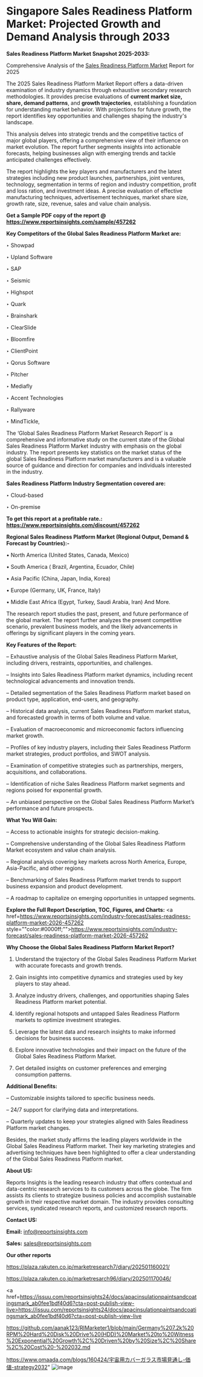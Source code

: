 # Singapore Sales Readiness Platform Market: Projected Growth and Demand Analysis through 2033

<strong>Sales Readiness Platform Market Snapshot 2025-2033:</strong>

Comprehensive Analysis of the <a href=https://www.reportsinsights.com/sample/457262>Sales Readiness Platform Market</a> Report for 2025

The 2025 Sales Readiness Platform Market Report offers a data-driven examination of industry dynamics through exhaustive secondary research methodologies. It provides precise evaluations of <strong>current market size, share, demand patterns</strong>, and <strong>growth trajectories</strong>, establishing a foundation for understanding market behavior. With projections for future growth, the report identifies key opportunities and challenges shaping the industry's landscape.

This analysis delves into strategic trends and the competitive tactics of major global players, offering a comprehensive view of their influence on market evolution. The report further segments insights into actionable forecasts, helping businesses align with emerging trends and tackle anticipated challenges effectively.

The report highlights the key players and manufacturers and the latest strategies including new product launches, partnerships, joint ventures, technology, segmentation in terms of region and industry competition, profit and loss ration, and investment ideas. A precise evaluation of effective manufacturing techniques, advertisement techniques, market share size, growth rate, size, revenue, sales and value chain analysis.

<strong>Get a Sample PDF copy of the report @ <a href=https://www.reportsinsights.com/sample/457262 style=color:#0000ff;>https://www.reportsinsights.com/sample/457262</a></strong>

<strong>Key Competitors of the Global Sales Readiness Platform Market are:</strong>

‣ Showpad

‣ Upland Software

‣ SAP

‣ Seismic

‣ Highspot

‣ Quark

‣ Brainshark

‣ ClearSlide

‣ Bloomfire

‣ ClientPoint

‣ Qorus Software

‣ Pitcher

‣ Mediafly

‣ Accent Technologies

‣ Rallyware

‣ MindTickle,

The ‘Global Sales Readiness Platform Market Research Report’ is a comprehensive and informative study on the current state of the Global Sales Readiness Platform Market industry with emphasis on the global industry. The report presents key statistics on the market status of the global Sales Readiness Platform market manufacturers and is a valuable source of guidance and direction for companies and individuals interested in the industry.

<strong>Sales Readiness Platform Industry Segmentation covered are:</strong>

‣ Cloud-based

‣ On-premise

<strong>To get this report at a profitable rate.: <a href=https://www.reportsinsights.com/discount/457262 style=color:#0000ff;>https://www.reportsinsights.com/discount/457262</a></strong>

<strong>Regional Sales Readiness Platform Market (Regional Output, Demand &amp; Forecast by Countries):-</strong>

• North America (United States, Canada, Mexico)

• South America ( Brazil, Argentina, Ecuador, Chile)

• Asia Pacific (China, Japan, India, Korea)

• Europe (Germany, UK, France, Italy)

• Middle East Africa (Egypt, Turkey, Saudi Arabia, Iran) And More.

The research report studies the past, present, and future performance of the global market. The report further analyzes the present competitive scenario, prevalent business models, and the likely advancements in offerings by significant players in the coming years.

<strong>Key Features of the Report:</strong>

– Exhaustive analysis of the Global Sales Readiness Platform Market, including drivers, restraints, opportunities, and challenges.

– Insights into Sales Readiness Platform market dynamics, including recent technological advancements and innovation trends.

– Detailed segmentation of the Sales Readiness Platform market based on product type, application, end-users, and geography.

– Historical data analysis, current Sales Readiness Platform market status, and forecasted growth in terms of both volume and value.

– Evaluation of macroeconomic and microeconomic factors influencing market growth.

– Profiles of key industry players, including their Sales Readiness Platform market strategies, product portfolios, and SWOT analysis.

– Examination of competitive strategies such as partnerships, mergers, acquisitions, and collaborations.

– Identification of niche Sales Readiness Platform market segments and regions poised for exponential growth.

– An unbiased perspective on the Global Sales Readiness Platform Market’s performance and future prospects.

<strong>What You Will Gain:</strong>

– Access to actionable insights for strategic decision-making.

– Comprehensive understanding of the Global Sales Readiness Platform Market ecosystem and value chain analysis.

– Regional analysis covering key markets across North America, Europe, Asia-Pacific, and other regions.

– Benchmarking of Sales Readiness Platform market trends to support business expansion and product development.

– A roadmap to capitalize on emerging opportunities in untapped segments.

<strong>Explore the Full Report Description, TOC, Figures, and Charts:</strong>
<a href=https://www.reportsinsights.com/industry-forecast/sales-readiness-platform-market-2026-457262 style=""color:#0000ff;"">https://www.reportsinsights.com/industry-forecast/sales-readiness-platform-market-2026-457262</a>

<strong>Why Choose the Global Sales Readiness Platform Market Report?</strong>

1. Understand the trajectory of the Global Sales Readiness Platform Market with accurate forecasts and growth trends.

2. Gain insights into competitive dynamics and strategies used by key players to stay ahead.

3. Analyze industry drivers, challenges, and opportunities shaping Sales Readiness Platform market potential.

4. Identify regional hotspots and untapped Sales Readiness Platform markets to optimize investment strategies.

5. Leverage the latest data and research insights to make informed decisions for business success.

6. Explore innovative technologies and their impact on the future of the Global Sales Readiness Platform Market.

7. Get detailed insights on customer preferences and emerging consumption patterns.

<strong>Additional Benefits:</strong>

– Customizable insights tailored to specific business needs.

– 24/7 support for clarifying data and interpretations.

– Quarterly updates to keep your strategies aligned with Sales Readiness Platform market changes.

Besides, the market study affirms the leading players worldwide in the Global Sales Readiness Platform market. Their key marketing strategies and advertising techniques have been highlighted to offer a clear understanding of the Global Sales Readiness Platform market.

<strong><strong>About US</strong>:</strong>

Reports Insights is the leading research industry that offers contextual and data-centric research services to its customers across the globe. The firm assists its clients to strategize business policies and accomplish sustainable growth in their respective market domain. The industry provides consulting services, syndicated research reports, and customized research reports.

<strong>Contact US:</strong>

<p class=><b>Email:</b> <a href=mailto:info@reportsinsights.com>info@reportsinsights.com</a></p>
<p class=><b>Sales:</b> <a href=mailto:sales@reportsinsights.com>sales@reportsinsights.com</a></p>

<strong>Our other reports</strong>

<a href=https://plaza.rakuten.co.jp/marketresearch7/diary/202501160021/>https://plaza.rakuten.co.jp/marketresearch7/diary/202501160021/</a>

<a href=https://plaza.rakuten.co.jp/marketresarch96/diary/202501170046/>https://plaza.rakuten.co.jp/marketresarch96/diary/202501170046/</a>

<a href=https://issuu.com/reportsinsights24/docs/apacinsulationpaintsandcoatingsmark_ab0fee1bdf40d6?cta=post-publish-view-live>https://issuu.com/reportsinsights24/docs/apacinsulationpaintsandcoatingsmark_ab0fee1bdf40d6?cta=post-publish-view-live</a>

<a href=https://github.com/aanak123/RIMarketer1/blob/main/Germany%207.2k%20RPM%20Hard%20Disk%20Drive%20(HDD)%20Market%20to%20Witness%20Exponential%20Growth%2C%20Driven%20by%20Size%2C%20Share%2C%20Cost%20-%202032.md>https://github.com/aanak123/RIMarketer1/blob/main/Germany%207.2k%20RPM%20Hard%20Disk%20Drive%20(HDD)%20Market%20to%20Witness%20Exponential%20Growth%2C%20Driven%20by%20Size%2C%20Share%2C%20Cost%20-%202032.md</a>

<a href=https://www.omaada.com/blogs/160424/宇宙用カバーガラス市場見通し-価値-strategy2032>https://www.omaada.com/blogs/160424/宇宙用カバーガラス市場見通し-価値-strategy2032</a>"
![image](https://github.com/user-attachments/assets/9aede3ce-dcbf-49f9-8f88-de496dddbfc0)
